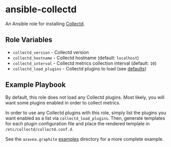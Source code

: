 # ansible-collectd

An Ansible role for installing [Collectd](http://collectd.org).

## Role Variables

- `collectd_version` - Collectd version
- `collectd_hostname` - Collectd hostname (default: `localhost`)
- `collectd_interval` - Collectd metrics collection interval (default: `10`)
- `collectd_load_plugins` - Collectd plugins to load (see [defaults](./defaults/main.yml]))

## Example Playbook

By default, this role does not load any Collectd plugins. Most likely, you will want some plugins enabled in order to collect metrics.

In order to use any Collectd plugins with this role, simply list the plugins you want enabled as a list via `collectd_load_plugins`. Then, generate templates for each plugin configuration file and place the rendered template in `/etc/collectd/collectd.conf.d`.

See the `azavea.graphite` [examples](https://github.com/azavea/ansible-graphite/tree/develop/examples) directory for a more complete example.
